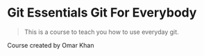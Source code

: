# Git Essentials  Git For Everybody

> This is a course to teach you how to use everyday git.

Course created by Omar Khan
